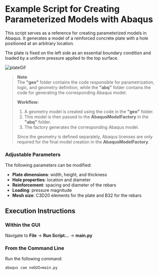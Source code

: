 # Example Script for Creating Parameterized Models with Abaqus  

This script serves as a reference for creating parameterized models in Abaqus. It generates a model of a reinforced concrete plate with a hole positioned at an arbitrary location.  

The plate is fixed on the left side as an essential boundary condition and loaded by a uniform pressure applied to the top surface.

![plateGif](./gif/param.gif)

> **Note**  
> The **"geo"** folder contains the code responsible for parametrization, logic, and geometry definition, while the **"abq"** folder contains the code for generating the corresponding Abaqus model.  
>  
> **Workflow:**  
> 1. A geometry model is created using the code in the **"geo"** folder.  
> 2. This model is then passed to the **AbaqusModelFactory** in the **"abq"** folder.  
> 3. The factory generates the corresponding Abaqus model.  
>
> Since the geometry is defined separately, Abaqus licenses are only required for the final model creation in the **AbaqusModelFactory**.  

### Adjustable Parameters  
The following parameters can be modified:  
- **Plate dimensions**: width, height, and thickness  
- **Hole properties**: location and diameter  
- **Reinforcement**: spacing and diameter of the rebars  
- **Loading**: pressure magnitude  
- **Mesh size**: C3D20 elements for the plate and B32 for the rebars

## Execution Instructions  
### Within the GUI  
Navigate to **File** → **Run Script...** → **main.py**  

### From the Command Line  
Run the following command:  
```bash
abaqus cae noGUI=main.py  

